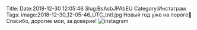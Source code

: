 Title:
Date:2018-12-30 12:05:46
Slug:BsAsbJPAbEU
Category:Инстаграм
Tags:
image:2018-12-30_12-05-46_UTC_tntl.jpg
Новый год уже на пороге🤩 Спасибо, дорогие мои, за доверие!
![instagram]({attach}images/2018-12-30_12-05-46_UTC.jpg)
